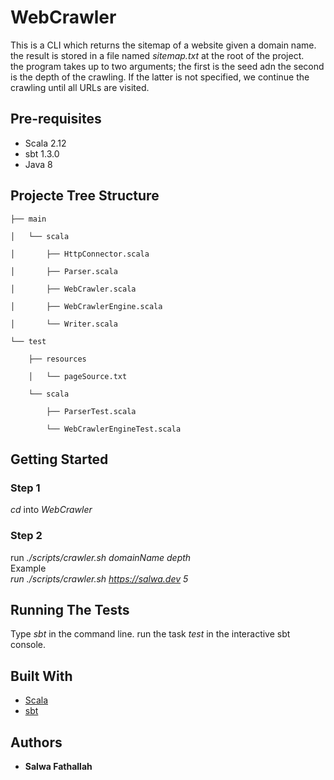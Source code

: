# WebCrawler

This is a CLI which returns the sitemap of a website given a domain name.\
the result is stored in a file named _sitemap.txt_ at the root of the project.\
the program takes up to two arguments; the first is the seed adn the second is the depth of the crawling. If the latter is not specified, we continue the crawling until all URLs are visited.

## Pre-requisites

* Scala 2.12
* sbt 1.3.0
* Java 8

## Projecte Tree Structure

    ├── main

    │   └── scala

    │       ├── HttpConnector.scala

    │       ├── Parser.scala

    │       ├── WebCrawler.scala

    │       ├── WebCrawlerEngine.scala

    │       └── Writer.scala

    └── test

        ├── resources

        │   └── pageSource.txt

        └── scala

            ├── ParserTest.scala

            └── WebCrawlerEngineTest.scala

## Getting Started

### Step 1

_cd_ into  _WebCrawler_

### Step 2

run _./scripts/crawler.sh domainName depth_\
Example\
_run ./scripts/crawler.sh <https://salwa.dev> 5_

## Running The Tests

Type _sbt_ in the command line.
run the task _test_ in the interactive sbt console.

## Built With

* [Scala](https://www.scala-lang.org/)
* [sbt](https://www.scala-sbt.org/)

## Authors

* **Salwa Fathallah**
